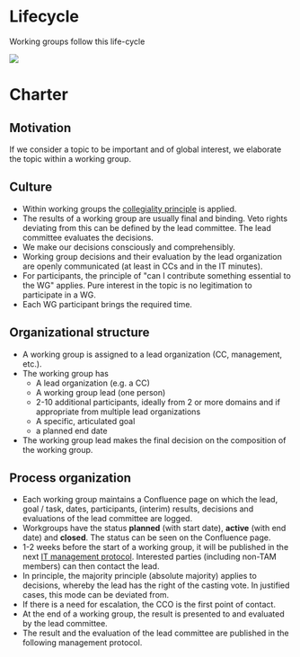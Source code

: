 # Lifecycle

Working groups follow this life-cycle

![](http://www.plantuml.com/plantuml/proxy?cache=no&src=https://raw.githubusercontent.com/baloise/BalMATE/master/docs/concepts/lifecycle.puml)

# Charter

## Motivation
If we consider a topic to be important and of global interest, we elaborate the topic within a working group.

## Culture
 - Within working groups the [collegiality principle](https://de.wikipedia.org/wiki/Kollegialit%C3%A4tsprinzip) is applied.
 - The results of a working group are usually final and binding. Veto rights deviating from this can be defined by the lead committee. The lead committee evaluates the decisions.
 - We make our decisions consciously and comprehensibly.  
 - Working group decisions and their evaluation by the lead organization are openly communicated (at least in CCs and in the IT minutes).
 - For participants, the principle of "can I contribute something essential to the WG" applies. Pure interest in the topic is no legitimation to participate in a WG.
 - Each WG participant brings the required time.

## Organizational structure
 - A working group is assigned to a lead organization (CC, management, etc.).
 - The working group has
   - A lead organization (e.g. a CC)
   - A working group lead (one person)
   - 2-10 additional participants, ideally from 2 or more domains and if appropriate from multiple lead organizations
   - A specific, articulated goal
   - a planned end date
 - The working group lead makes the final decision on the composition of the working group.

## Process organization
 - Each working group maintains a Confluence page on which the lead, goal / task, dates, participants, (interim) results, decisions and evaluations of the lead committee are logged. 
- Workgroups have the status **planned** (with start date), **active** (with end date) and **closed**. The status can be seen on the Confluence page.
- 1-2 weeks before the start of a working group, it will be published in the next [IT management protocol](https://confluence.baloisenet.com/atlassian/x/WYHbLw). Interested parties (including non-TAM members) can then contact the lead. 
- In principle, the majority principle (absolute majority) applies to decisions, whereby the lead has the right of the casting vote. In justified cases, this mode can be deviated from.
- If there is a need for escalation, the CCO is the first point of contact.
- At the end of a working group, the result is presented to and evaluated by the lead committee.
- The result and the evaluation of the lead committee are published in the following management protocol.
